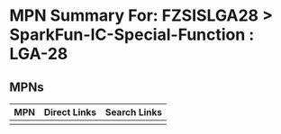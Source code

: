 



# MPN Summary For: FZSISLGA28 > SparkFun-IC-Special-Function : LGA-28

## MPNs
  

|MPN|Direct Links|Search Links|
| :--- | :--- | :--- |
||||
